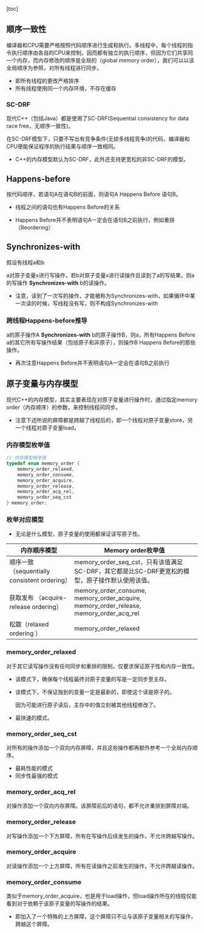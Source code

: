 [toc]

## 顺序一致性

编译器和CPU需要严格按照代码顺序进行生成和执行。多线程中，每个线程的指令执行顺序由各自的CPU来控制，因而都有独立的执行顺序，但因为它们共享同一个内存，而内存修改的顺序是全局的（global memory order），我们可以以该全局顺序为参照，对所有线程进行同步。

* 即所有线程的更改严格排序
* 所有线程使用同一个内存环境，不存在缓存

### SC-DRF

现代C++（包括Java）都是使用了SC-DRF(Sequential consistency for data race free，无顺序一致性)。

在SC-DRF模型下，只要不写出有竞争条件(无锁多线程竞争)的代码，编译器和CPU便能保证程序的执行结果与顺序一致相同。

* C++的内存模型默认为SC-DRF，此外还支持更宽松的非SC-DRF的模型。

## Happens-before

按代码顺序，若语句A在语句B的前面，则语句A Happens Before 语句B。

* 线程之间的语句也有Happens Before的关系

* Happens Before并不表明语句A一定会在语句B之前执行，例如重排（Reordering）

## Synchronizes-with

假设有线程a和b

a对原子变量x进行写操作，若b对原子变量x进行读操作且读到了a的写结果，则a的写操作 **Synchronizes-with** b的读操作。

* 注意，读到了一次写的操作，才能被称为Synchronizes-with，如果循环中某一次读的时候，写线程没有写，则不构成Synchronizes-with

### 跨线程Happens-before推导

a的原子操作A **Synchronizes-with** b的原子操作B，则a，所有Happens Before a的其它所有写操作结果（包括原子和非原子），则操作B Happens Before的那些操作。

* 再次注意Happens Before并不表明语句A一定会在语句B之前执行

## 原子变量与内存模型

现代C++的内存模型，其实主要表现在对原子变量进行操作时，通过指定memory order（内存顺序）的参数，来控制线程间同步。

* 注意下述所说的屏障都是跨越了线程后的，即一个线程对原子变量store，另一个线程对原子变量load。

### 内存模型枚举值

```c++
// 内存模型枚举值
typedef enum memory_order {
    memory_order_relaxed,
    memory_order_consume,
    memory_order_acquire,
    memory_order_release,
    memory_order_acq_rel,
    memory_order_seq_cst
} memory_order;
```

### 枚举对应模型

* 无论是什么模型，原子变量的使用都保证读写原子性。

| 内存顺序模型                                 | Memory order枚举值                                           |
| -------------------------------------------- | ------------------------------------------------------------ |
| 顺序一致（sequentially consistent ordering） | memory_order_seq_cst，只有该值满足SC-DRF，其它都是比SC-DRF更宽松的模型，原子操作默认使用该值。 |
| 获取发布 （acquire-release ordering）        | memory_order_consume, memory_order_acquire, memory_order_release, memory_order_acq_rel |
| 松散（relaxed ordering ）                    | memory_order_relaxed                                         |

### memory_order_relaxed

对于其它读写操作没有任何同步和重排的限制，仅要求保证原子性和内存一致性。

* 该模式下，确保每个线程最终对原子变量的写是一定同步至主存。

* 该模式下，不保证独到的变量一定是最新的，即使这个读是原子的。

  因为可能进行原子读后，主存中的值立刻被其他线程修改了。

* 最快速的模式。

### memory_order_seq_cst

对所有的操作添加一个双向内存屏障，并且这些操作都再额外参考一个全局内存顺序。

* 最耗性能的模式
* 同步性最强的模式

### memory_order_acq_rel

对操作添加一个双向内存屏障。该屏障前后的语句，都不允许重排到屏障对端。

### memory_order_release

对写操作添加一个下方屏障，所有在写操作后续发生的操作，不允许跨越写操作。

### memory_order_acquire

对读操作添加一个上方屏障，所有在读操作之前发生的操作，不允许跨越读操作。

### memory_order_consume

类似于memory_order_acquire，也是用于load操作，但load操作所在的线程仅能看到对于依赖于该原子变量的写操作的结果。

* 即加入了一个特殊的上方屏障，这个屏障只不让与该原子变量相关的写操作，跨越这个屏障。
